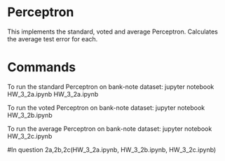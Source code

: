 # Perceptron
This implements the standard, voted and average Perceptron. Calculates the average test error for each.
# Commands
To run the standard Perceptron on bank-note dataset:
jupyter notebook HW_3_2a.ipynb HW_3_2a.ipynb

To run the voted Perceptron on bank-note dataset:
jupyter notebook HW_3_2b.ipynb

To run the average Perceptron on bank-note dataset:
jupyter notebook HW_3_2c.ipynb

#In question 2a,2b,2c(HW_3_2a.ipynb, HW_3_2b.ipynb, HW_3_2c.ipynb)

